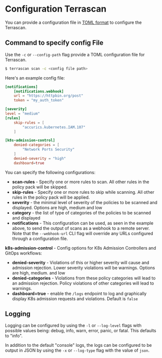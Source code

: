 # Configuration Terrascan

You can provide a configuration file in [TOML format](https://toml.io/en/) to configure the Terrascan.


## Command to specify config File

Use the `-c` or `--config-path` flag provide a TOML configuration file for Terrascan.

``` Bash
$ terrascan scan -c <config file path>
```

 Here's an example config file:

``` TOML
[notifications]
    [notifications.webhook]
    url = "https://httpbin.org/post"
    token = "my_auth_token"

[severity]
level = "medium"
[rules]
    skip-rules = [
        "accurics.kubernetes.IAM.107"
    ]

[k8s-admission-control]
    denied-categories = [
        "Network Ports Security"
    ]
    denied-severity = "high"
    dashboard=true

```

You can specify the following configurations:

*  **scan-rules** - Specify one or more rules to scan. All other rules in the policy pack will be skipped.
*  **skip-rules** - Specify one or more rules to skip while scanning. All other rules in the policy pack will be applied.
*  **severity** - the minimal level of severity of the policies to be scanned and displayed. Options are high, medium and low
*  **category** - the list of type of categories of the policies to be scanned and displayed
*  **notifications** - This configuration can be used, as seen in the example above, to send the output of scans as a webhook to a remote server. Note that the `--webhook-url` CLI flag will override any URLs configured through a configuration file.


**k8s-admission-control** - Config options for K8s Admission Controllers and GitOps workflows:

*  **denied-severity** - Violations of this or higher severity will cause and admission rejection. Lower severity violations will be warnings. Options are high, medium. and low
*  **denied-categories** - Violations from these policy categories will lead to an admission rejection. Policy violations of other categories will lead to warnings.
*  **dashboard=true** - enable the `/logs` endpoint to log and graphically display K8s admission requests and violations. Default is `false`


## Logging
Logging can be configured by using the `-l` or `--log-level` flags with possible values being: debug, info, warn, error, panic, or fatal. This defaults to "info".

In addition to the default "console" logs, the logs can be configured to be output in JSON by using the `-x` or `--log-type` flag with the value of `json`.
